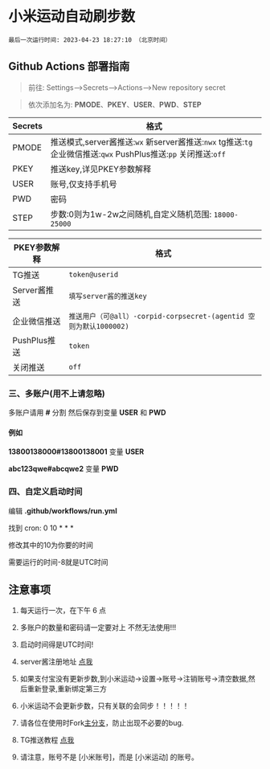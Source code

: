 # 小米运动自动刷步数
```
最后一次运行时间: 2023-04-23 18:27:10 （北京时间） 
```
## Github Actions 部署指南
> 前往: Settings-->Secrets-->Actions-->New repository secret

> 依次添加名为: **PMODE**、**PKEY**、**USER**、**PWD**、**STEP**

| Secrets |  格式  |
| -------- | ----- |
| PMODE |   推送模式,server酱推送:`wx` 新server酱推送:`nwx` tg推送:`tg` 企业微信推送:`qwx` PushPlus推送:`pp` 关闭推送:`off`|
| PKEY |   推送key,详见PKEY参数解释|
| USER |   账号,仅支持手机号|
| PWD |   密码|
| STEP |   步数:0则为1w-2w之间随机,自定义随机范围: `18000-25000`|

| PKEY参数解释 |  格式  |
| -------- | ----- |
| TG推送 |   `token@userid`|
| Server酱推送 |   `填写server酱的推送key`|
| 企业微信推送 |   `推送用户（可@all）-corpid-corpsecret-(agentid 空则为默认1000002)`|
| PushPlus推送 |   `token`|
| 关闭推送 |   `off`|

### 三、多账户(用不上请忽略)

多账户请用 **#** 分割 然后保存到变量 **USER** 和 **PWD**

#### 例如

**13800138000#13800138001** 变量 **USER**

**abc123qwe#abcqwe2** 变量 **PWD**

### 四、自定义启动时间

编辑 **.github/workflows/run.yml**

找到 cron: 0 10 * * *

修改其中的10为你要的时间

需要运行的时间-8就是UTC时间

## 注意事项

1. 每天运行一次，在下午 6 点

2. 多账户的数量和密码请一定要对上 不然无法使用!!!

3. 启动时间得是UTC时间!

4. server酱注册地址 [点我](https://sct.ftqq.com/)

5. 如果支付宝没有更新步数,到小米运动->设置->账号->注销账号->清空数据,然后重新登录,重新绑定第三方

6. 小米运动不会更新步数，只有关联的会同步！！！！！

7. 请各位在使用时Fork[主分支](https://github.com/577fkj/mimotion/)，防止出现不必要的bug.

8. TG推送教程 [点我](./TG_PUSH.md)

9. 请注意，账号不是 [小米账号]，而是 [小米运动] 的账号。


